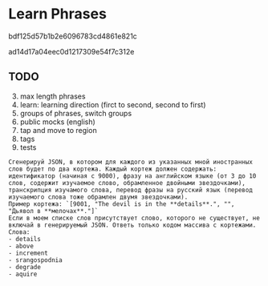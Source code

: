 # Learn Phrases

bdf125d57b1b2e6096783cd4861e821c

ad14d17a04eec0d1217309e54f7c312e

## TODO

3. max length phrases
4. learn: learning direction (firct to second, second to first)
5. groups of phrases, switch groups
6. public mocks (english)
7. tap and move to region
8.  tags
9.  tests

```
Сгенерируй JSON, в котором для каждого из указанных мной иностранных слов будет по два кортежа. Каждый кортеж должен содержать: идентификатор (начиная с 9000), фразу на английском языке (от 3 до 10 слов, содержит изучаемое слово, обрамленное двойными звездочками), транскрипция изучамого слова, перевод фразы на русский язык (перевод изучаемого слова тоже обрамлен двумя звездочками).
Пример кортежа: `[9001, "The devil is in the **details**.", "", "Дьявол в **мелочах**."]`
Если в моем списке слов присутствует слово, которого не существует, не включай в генерируемый JSON. Ответь только кодом массива с кортежами.
Слова:
- details
- above
- increment
- srangospodnia
- degrade
- aquire
```
